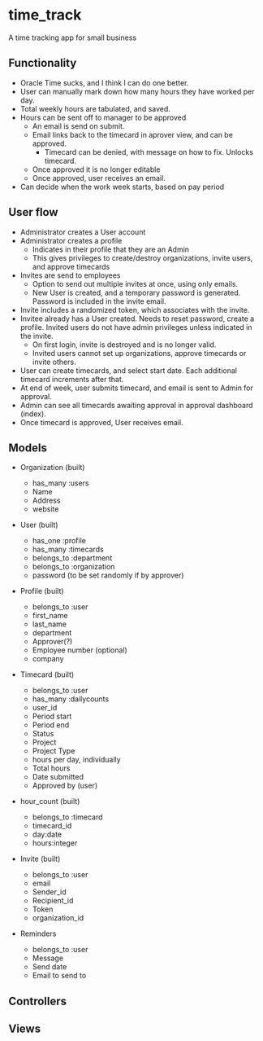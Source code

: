 # time_track
A time tracking app for small business

## Functionality
* Oracle Time sucks, and I think I can do one better.
* User can manually mark down how many hours they have worked per day.
* Total weekly hours are tabulated, and saved.
* Hours can be sent off to manager to be approved
	- An email is send on submit.
	- Email links back to the timecard in aprover view, and can be approved.
		- Timecard can be denied, with message on how to fix. Unlocks timecard.
	- Once approved it is no longer editable
	- Once approved, user receives an email.
* Can decide when the work week starts, based on pay period

## User flow
* Administrator creates a User account
* Administrator creates a profile
	- Indicates in their profile that they are an Admin
	- This gives privileges to create/destroy organizations, invite users, and approve timecards
* Invites are send to employees
	- Option to send out multiple invites at once, using only emails.
	- New User is created, and a temporary password is generated. Password is included in the invite email.
* Invite includes a randomized token, which associates with the invite.
* Invitee already has a User created. Needs to reset password, create a profile. Invited users do not have admin privileges unless indicated in the invite.
	- On first login, invite is destroyed and is no longer valid.
	- Invited users cannot set up organizations, approve timecards or invite others.
* User can create timecards, and select start date. Each additional timecard increments after that.
* At end of week, user submits timecard, and email is sent to Admin for approval.
* Admin can see all timecards awaiting approval in approval dashboard (index).
* Once timecard is approved, User receives email.

## Models
* Organization (built)
	* has_many :users
	- Name
	- Address
	- website

* User (built)
	* has_one :profile
	* has_many :timecards
	* belongs_to :department
	* belongs_to :organization
	- password (to be set randomly if by approver)

* Profile (built)
	* belongs_to :user
	- first_name
	- last_name
	- department
	- Approver(?)
	- Employee number (optional)
	- company

* Timecard (built)
	* belongs_to :user
	* has_many :dailycounts
	- user_id
	- Period start
	- Period end
	- Status
	- Project
	- Project Type
	- hours per day, individually
	- Total hours
	- Date submitted
	- Approved by (user)

* hour_count (built)
	* belongs_to :timecard
	- timecard_id
	- day:date
	- hours:integer

* Invite (built)
	* belongs_to :user
	- email
	- Sender_id
	- Recipient_id
	- Token
	- organization_id

* Reminders
	* belongs_to :user
	- Message
	- Send date
	- Email to send to

## Controllers

## Views
